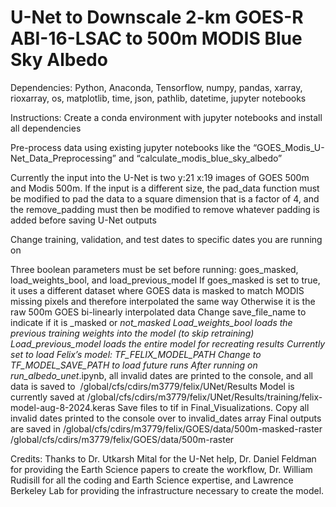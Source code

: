 # U-Net to Downscale 2-km GOES-R ABI-16-LSAC to 500m MODIS Blue Sky Albedo
Dependencies: Python, Anaconda, Tensorflow, numpy, pandas, xarray, rioxarray, os, matplotlib, time, json, pathlib, datetime, jupyter notebooks

Instructions:
Create a conda environment with jupyter notebooks and install all dependencies

Pre-process data using existing jupyter notebooks like the “GOES_Modis_U-Net_Data_Preprocessing” and “calculate_modis_blue_sky_albedo”

Currently the input into the U-Net is two y:21 x:19 images of GOES 500m and Modis 500m. If the input is a different size, the pad_data function must be modified to pad the data to a square dimension that is a factor of 4, and the remove_padding must then be modified to remove whatever padding is added before saving U-Net outputs

Change training, validation, and test dates to specific dates you are running on

Three boolean parameters must be set before running: goes_masked, load_weights_bool, and load_previous_model
If goes_masked is set to true, it uses a different dataset where GOES data is masked to match MODIS missing pixels and therefore interpolated the same way
Otherwise it is the raw 500m GOES bi-linearly interpolated data
Change save_file_name to indicate if it is _masked or _not_masked
Load_weights_bool loads the previous training weights into the model (to skip retraining)
Load_previous_model loads the entire model for recreating results
Currently set to load Felix’s model: TF_FELIX_MODEL_PATH
Change to TF_MODEL_SAVE_PATH to load future runs
After running on run_albedo_unet_.ipynb, all invalid dates are printed to the console, and all data is saved to 
	/global/cfs/cdirs/m3779/felix/UNet/Results
Model is currently saved at /global/cfs/cdirs/m3779/felix/UNet/Results/training/felix-model-aug-8-2024.keras
	Save files to tif in Final_Visualizations. Copy all invalid dates printed to the console over to invalid_dates array
	Final outputs are saved in /global/cfs/cdirs/m3779/felix/GOES/data/500m-masked-raster
/global/cfs/cdirs/m3779/felix/GOES/data/500m-raster

Credits: Thanks to Dr. Utkarsh Mital for the U-Net help, Dr. Daniel Feldman for providing the Earth Science papers to create the workflow, Dr. William Rudisill for all the coding and Earth Science expertise, and Lawrence Berkeley Lab for providing the infrastructure necessary to create the model.

